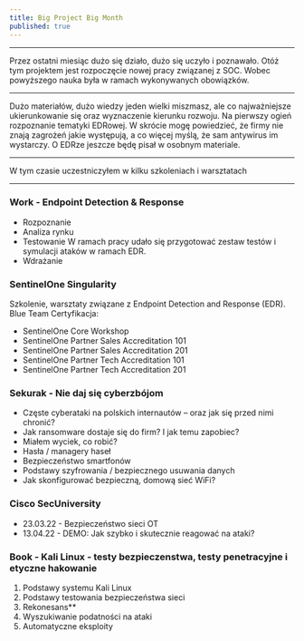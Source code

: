 ```yaml
---
title: Big Project Big Month
published: true
---
```


***

Przez ostatni miesiąc dużo się działo, dużo się uczyło i poznawało. Otóż tym projektem jest rozpoczęcie nowej pracy związanej z SOC. Wobec powyższego nauka była w ramach wykonywanych obowiązków. 

***

Dużo materiałów, dużo wiedzy jeden wielki miszmasz, ale co najważniejsze ukierunkowanie się oraz wyznaczenie kierunku rozwoju. Na pierwszy ogień rozpoznanie tematyki EDRowej.
W skrócie mogę powiedzieć, że firmy nie znają zagrożeń jakie występują, a co więcej myślą, że sam antywirus im wystarczy. O EDRze jeszcze będę pisał w osobnym materiale.

***

W tym czasie uczestniczyłem w kilku szkoleniach i warsztatach

***

### [](#header-3) Work - Endpoint Detection & Response

* Rozpoznanie
* Analiza rynku
* Testowanie
W ramach pracy udało się przygotować zestaw testów i symulacji ataków w ramach EDR.
* Wdrażanie

### [](#header-3) **SentinelOne Singularity**

Szkolenie, warsztaty związane z Endpoint Detection and Response (EDR). 
<br>Blue Team Certyfikacja:
* SentinelOne Core Workshop
* SentinelOne Partner Sales Accreditation 101
* SentinelOne Partner Sales Accreditation 201
* SentinelOne Partner Tech Accreditation 101
* SentinelOne Partner Tech Accreditation 201

### [](#header-3) Sekurak - Nie daj się cyberzbójom

* Częste cyberataki na polskich internautów – oraz jak się przed nimi chronić?
* Jak ransomware dostaje się do firm? I jak temu zapobiec?
* Miałem wyciek, co robić?
* Hasła / managery haseł
* Bezpieczeństwo smartfonów
* Podstawy szyfrowania / bezpiecznego usuwania danych
* Jak skonfigurować bezpieczną, domową sieć WiFi?

### [](#header-3) **Cisco SecUniversity**

* 23.03.22 - Bezpieczeństwo sieci OT
* 13.04.22 - DEMO: Jak szybko i skutecznie reagować na ataki?



### [](#header-3) Book - Kali Linux - testy bezpieczenstwa, testy penetracyjne i etyczne hakowanie

1. Podstawy systemu Kali Linux
2. Podstawy testowania bezpieczeństwa sieci
3. Rekonesans**
4. Wyszukiwanie podatności na ataki
5. Automatyczne eksploity